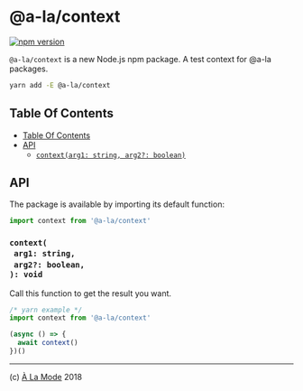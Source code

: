 # @a-la/context

[![npm version](https://badge.fury.io/js/@a-la/context.svg)](https://npmjs.org/package/@a-la/context)

`@a-la/context` is a new Node.js npm package. A test context for @a-la packages.

```sh
yarn add -E @a-la/context
```

## Table Of Contents

- [Table Of Contents](#table-of-contents)
- [API](#api)
  * [`context(arg1: string, arg2?: boolean)`](#mynewpackagearg1-stringarg2-boolean-void)

## API

The package is available by importing its default function:

```js
import context from '@a-la/context'
```

### `context(`<br/>&nbsp;&nbsp;`arg1: string,`<br/>&nbsp;&nbsp;`arg2?: boolean,`<br/>`): void`

Call this function to get the result you want.

```js
/* yarn example */
import context from '@a-la/context'

(async () => {
  await context()
})()
```

---

(c) [À La Mode][1] 2018

[1]: https://alamode.cc
